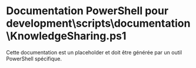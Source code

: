 # Documentation PowerShell pour development\scripts\documentation\KnowledgeSharing.ps1

Cette documentation est un placeholder et doit être générée par un outil PowerShell spécifique.
